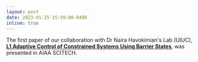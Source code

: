 ```yaml
---
layout: post
date: 2023-01-25 15:59:00-0400
inline: true
---
```


The first paper of our collaboration with Dr Naira Havokimian's Lab (UIUC), <strong>[L1 Adaptive Control of Constrained Systems Using Barrier States](https://arc.aiaa.org/doi/pdf/10.2514/6.2023-1051)</strong>, was presented in AIAA SCITECH.
